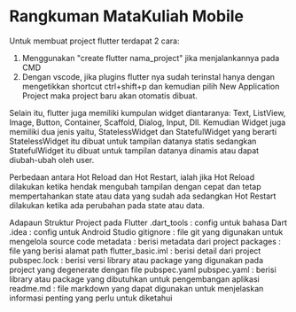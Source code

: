 # Rangkuman MataKuliah Mobile 

Untuk membuat project flutter terdapat 2 cara:
1. Menggunakan "create flutter nama_project" jika menjalankannya pada CMD
2. Dengan vscode, jika plugins flutter nya sudah terinstal hanya dengan mengetikkan
   shortcut ctrl+shift+p dan kemudian pilih New Application Project maka project baru
   akan otomatis dibuat.

Selain itu, flutter juga memiliki kumpulan widget diantaranya:
Text, ListView, Image, Button, Container, Scaffold, Dialog, Input, Dll. Kemudian Widget juga memiliki dua jenis yaitu, StatelessWidget dan StatefulWidget yang berarti
StatelessWidget itu dibuat untuk tampilan datanya statis sedangkan StatefulWidget itu dibuat untuk tampilan datanya dinamis atau dapat diubah-ubah oleh user.

Perbedaan antara Hot Reload dan Hot Restart, ialah jika Hot Reload dilakukan ketika hendak mengubah tampilan dengan cepat dan tetap mempertahankan state atau data yang sudah ada 
sedangkan Hot Restart dilakukan ketika ada perubahan pada state atau data.

Adapaun Struktur Project pada  Flutter
.dart_tools : config untuk bahasa Dart
.idea : config untuk Android Studio
gitignore : file git yang digunakan untuk mengelola source code
metadata : berisi metadata dari project
packages : file yang berisi alamat path
flutter_basic.iml : berisi detail dari project
pubspec.lock : berisi versi library atau package yang digunakan pada project yang degenerate dengan file pubspec.yaml
pubspec.yaml : berisi library atau package yang dibutuhkan untuk pengembangan aplikasi
readme.md : file markdown yang dapat digunakan untuk menjelaskan informasi penting yang perlu untuk diketahui

